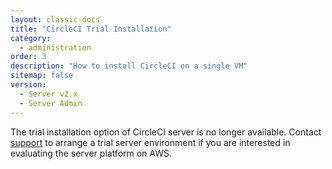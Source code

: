 ```yaml
---
layout: classic-docs
title: "CircleCI Trial Installation"
category:
  - administration
order: 3
description: "How to install CircleCI on a single VM"
sitemap: false
version:
  - Server v2.x
  - Server Admin
---
```


The trial installation option of CircleCI server is no longer available. Contact [support](https://support.circleci.com/hc/en-us) to arrange a trial server environment if you are interested in evaluating the server platform on AWS.
